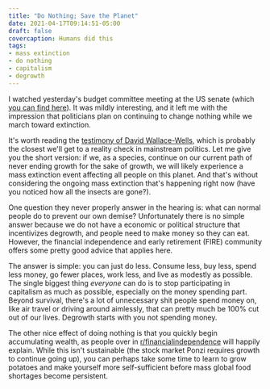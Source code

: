 ```yaml
---
title: "Do Nothing; Save the Planet"
date: 2021-04-17T09:14:51-05:00
draft: false
covercaption: Humans did this
tags:
- mass extinction
- do nothing
- capitalism
- degrowth
---
```


I watched yesterday's budget committee meeting at the US senate (which [you
can find
here](https://www.budget.senate.gov/hearings/the-cost-of-inaction-on-climate-change)).
It was mildly interesting, and it left me with the impression that
politicians plan on continuing to change nothing while we march toward
extinction.

It's worth reading the [testimony of David
Wallace-Wells](https://www.budget.senate.gov/imo/media/doc/David%20Wallace-Wells%20-%20Testimony%20-%20U.S%20Senate%20Budget%20Committee%20Hearing.pdf),
which is probably the closest we'll get to a reality check in mainstream
politics. Let me give you the short version: if we, as a species, continue on
our current path of never ending growth for the sake of growth, we will
likely experience a mass extinction event affecting all people on this
planet. And that's without considering the ongoing mass extinction that's
happening right now (have you noticed how all the insects are gone?).

One question they never properly answer in the hearing is: what can normal
people do to prevent our own demise? Unfortunately there is no simple answer
because we do not have a economic or political structure that incentivizes
degrowth, and people need to make money so they can eat. However, the
financial independence and early retirement (FIRE) community offers some
pretty good advice that applies here.

The answer is simple: you can just do less. Consume less, buy less, spend
less money, go fewer places, work less, and live as modestly as possible. The
single biggest thing _everyone_ can do is to stop participating in capitalism
as much as possible, especially on the money spending part. Beyond survival,
there's a lot of unnecessary shit people spend money on, like air travel or
driving around aimlessly, that can pretty much be 100% cut out of our lives.
Degrowth starts with you not spending money.

The other nice effect of doing nothing is that you quickly begin accumulating
wealth, as people over in
[r/financialindependence](https://www.reddit.com/r/financialindependence/)
will happily explain. While this isn't sustainable (the stock market Ponzi
requires growth to continue going up), you can perhaps take some time to
learn to grow potatoes and make yourself more self-sufficient before mass
global food shortages become persistent.
